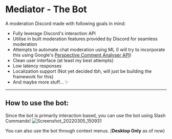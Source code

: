 # Mediator - The Bot

A moderation Discord made with following goals in mind:
- Fully leverage Discord's interaction API
- Utilise in built moderation features provided by Discord for seamless moderation
- Attempts to automate chat moderation using ML (I will try to incorporate this using Google's [Perspective Comment Analyser API](https://www.perspectiveapi.com/))
- Clean user interface (at least my best attempts)
- Low latency responses
- Localization support (Not yet decided tbh, will just be building the framework for this)
- And maybe more stuff... ✨

---
## How to use the bot:
Since the bot is primarily interaction based, you can use the bot using Slash Commands!
![Screenshot_20220305_150931](https://user-images.githubusercontent.com/73820738/156877714-3d099a64-5920-4b03-a22a-4849dae8a25a.jpg)

You can also use the bot through context menus. (**Desktop Only** as of now)

